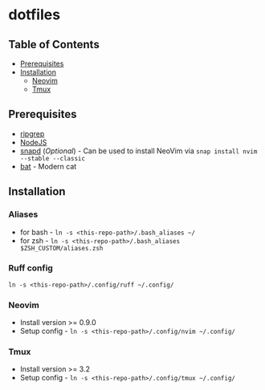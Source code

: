# dotfiles

## Table of Contents
* [Prerequisites](#prerequisites)
* [Installation](#installation)
  - [Neovim](#neovim)
  - [Tmux](#tmux)

## Prerequisites
- [ripgrep](https://github.com/BurntSushi/ripgrep#installation)
- [NodeJS](https://github.com/nodesource/distributions#installation-instructions)
- [snapd](https://snapcraft.io/docs/installing-snap-on-ubuntu) (_Optional_) - Can be used to install NeoVim via `snap install nvim --stable --classic`
- [bat](https://github.com/sharkdp/bat?tab=readme-ov-file#installation) - Modern cat

## Installation

### Aliases
- for bash - `ln -s <this-repo-path>/.bash_aliases ~/`
- for zsh - `ln -s <this-repo-path>/.bash_aliases $ZSH_CUSTOM/aliases.zsh`

### Ruff config
`ln -s <this-repo-path>/.config/ruff ~/.config/`

### Neovim
- Install version >= 0.9.0
- Setup config - `ln -s <this-repo-path>/.config/nvim ~/.config/`

### Tmux
- Install version >= 3.2
- Setup config - `ln -s <this-repo-path>/.config/tmux ~/.config/`
